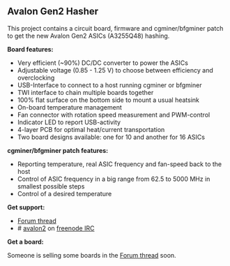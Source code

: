 Avalon Gen2 Hasher
------------------

This project contains a circuit board, firmware and cgminer/bfgminer patch to get the new Avalon Gen2 ASICs (A3255Q48) hashing.

**Board features:**

  - Very efficient (~90%) DC/DC converter to power the ASICs
  - Adjustable voltage (0.85 - 1.25 V) to choose between efficiency and overclocking
  - USB-Interface to connect to a host running cgminer or bfgminer
  - TWI interface to chain multiple boards together
  - 100% flat surface on the bottom side to mount a usual heatsink
  - On-board temperature management
  - Fan connector with rotation speed measurement and PWM-control
  - Indicator LED to report USB-activity
  - 4-layer PCB for optimal heat/current transportation
  - Two board designs available: one for 10 and another for 16 ASICs

**cgminer/bfgminer patch features:**

  - Reporting temperature, real ASIC frequency and fan-speed back to the host
  - Control of ASIC frequency in a big range from 62.5 to 5000 MHz in smallest possible steps
  - Control of a desired temperature

**Get support:**

* [Forum thread]
*  \# [avalon2] on [freenode IRC]

**Get a board:**

Someone is selling some boards in the [Forum thread] soon.



  [Forum thread]: https://bitcointalk.org/index.php?topic=323175.0
  [avalon2]: irc://chat.au.freenode.net:6667/avalon2
  [freenode IRC]: http://freenode.net

